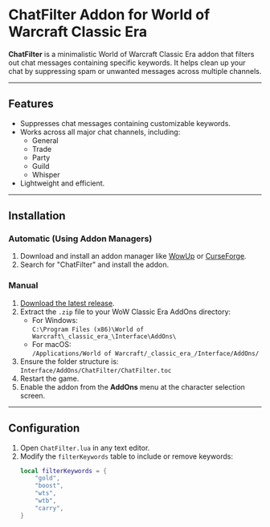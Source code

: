 # ChatFilter Addon for World of Warcraft Classic Era

**ChatFilter** is a minimalistic World of Warcraft Classic Era addon that filters out chat messages containing specific keywords. It helps clean up your chat by suppressing spam or unwanted messages across multiple channels.

---

## Features
- Suppresses chat messages containing customizable keywords.
- Works across all major chat channels, including:
  - General
  - Trade
  - Party
  - Guild
  - Whisper
- Lightweight and efficient.

---

## Installation

### Automatic (Using Addon Managers)
1. Download and install an addon manager like [WowUp](https://wowup.io/) or [CurseForge](https://www.curseforge.com/).
2. Search for "ChatFilter" and install the addon.

### Manual
1. [Download the latest release](https://github.com/yourusername/ChatFilter/releases).
2. Extract the `.zip` file to your WoW Classic Era AddOns directory:
   - For Windows:  
     `C:\Program Files (x86)\World of Warcraft\_classic_era_\Interface\AddOns\`
   - For macOS:  
     `/Applications/World of Warcraft/_classic_era_/Interface/AddOns/`
3. Ensure the folder structure is:  
   `Interface/AddOns/ChatFilter/ChatFilter.toc`
4. Restart the game.
5. Enable the addon from the **AddOns** menu at the character selection screen.

---

## Configuration

1. Open `ChatFilter.lua` in any text editor.
2. Modify the `filterKeywords` table to include or remove keywords:
   ```lua
   local filterKeywords = {
       "gold",
       "boost",
       "wts",
       "wtb",
       "carry",
   }
